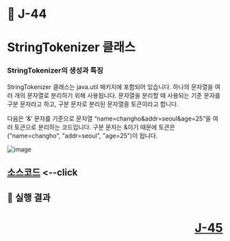 # 📖 J-44

# StringTokenizer 클래스
### StringTokenizer의 생성과 특징
<p>
  StringTokenizer 클래스는 java.util 패키지에 포함되어 있습니다. 
  하나의 문자열을 여러 개의 문자열로 분리하기 위해 사용됩니다.
  문자열을 분리할 때 사용되는 기준 문자를 구분 문자라고 하고, 구분 문자로 분리된 문자열을 토큰이라고 합니다. 
</p>
<p>
  다음은 '&' 문자를 기준으로 문자열 “name=changho&addr=seoul&age=25”을 여러 토큰으로 분리하는 코드입니다.
  구분 문자는 &이기 때문에 토큰은 ("name=changho", "addr=seoul", "age=25")이 됩니다.
</p>

![image](https://github.com/user-attachments/assets/2d2a3f6f-9d18-4af7-b21c-6a81f5bbdf47)


[소스코드](./.java) <--click
---


📘 실행 결과
---

# <p align="right">[J-45](./J_45.md)</p>
